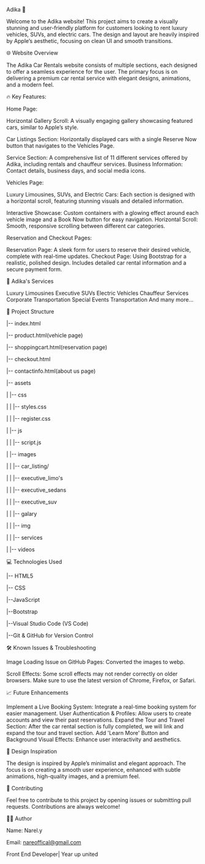Adika 🚗

Welcome to the Adika website! This project aims to create a visually stunning and user-friendly platform for customers looking to rent luxury vehicles, SUVs, and electric cars. The design and layout are heavily inspired by Apple’s aesthetic, focusing on clean UI and smooth transitions.

🌐 Website Overview

The Adika Car Rentals website consists of multiple sections, each designed to offer a seamless experience for the user. The primary focus is on delivering a premium car rental service with elegant designs, animations, and a modern feel.

🔥 Key Features:

Home Page:

Horizontal Gallery Scroll: A visually engaging gallery showcasing featured cars, similar to Apple’s style.

Car Listings Section: Horizontally displayed cars with a single Reserve Now button that navigates to the Vehicles Page.

Service Section: A comprehensive list of 11 different services offered by Adika, including rentals and chauffeur services.
Business Information: Contact details, business days, and social media icons.

Vehicles Page:

Luxury Limousines, SUVs, and Electric Cars: Each section is designed with a horizontal scroll, featuring stunning visuals and detailed information.

Interactive Showcase: Custom containers with a glowing effect around each vehicle image and a Book Now button for easy navigation.
Horizontal Scroll: Smooth, responsive scrolling between different car categories.

Reservation and Checkout Pages:

Reservation Page: A sleek form for users to reserve their desired vehicle, complete with real-time updates.
Checkout Page: Using Bootstrap for a realistic, polished design. Includes detailed car rental information and a secure payment form.

💼 Adika's Services

Luxury Limousines
Executive SUVs
Electric Vehicles
Chauffeur Services
Corporate Transportation
Special Events Transportation
And many more...

📁 Project Structure

|-- index.html

|-- product.html(vehicle page)

|-- shoppingcart.html(reservation page)

|-- checkout.html

|-- contactinfo.html(about us page)

|-- assets

|   |-- css

|   |   |-- styles.css

|   |   |-- register.css

|   |-- js

|   |   |-- script.js

|   |-- images

|   |   |-- car_listing/

|   |   |-- executive_limo's

|   |   |-- executive_sedans

|   |   |-- executive_suv

|   |   |-- galary

|   |   |-- img

|   |   |-- services

|   |-- videos



💻 Technologies Used

|-- HTML5

|-- CSS      

|--JavaScript

|--Bootstrap

|--Visual Studio Code (VS Code)

|--Git & GitHub for Version Control


🛠 Known Issues & Troubleshooting

Image Loading Issue on GitHub Pages: Converted the images to webp.

Scroll Effects: Some scroll effects may not render correctly on older browsers. Make sure to use the latest version of Chrome, Firefox, or Safari.

📈 Future Enhancements

Implement a Live Booking System: Integrate a real-time booking system for easier management.
User Authentication & Profiles: Allow users to create accounts and view their past reservations.
Expand the Tour and Travel Section: After the car rental section is fully completed, we will link and expand the tour and travel section.
Add 'Learn More' Button and Background Visual Effects: Enhance user interactivity and aesthetics.

🎨 Design Inspiration

The design is inspired by Apple’s minimalist and elegant approach. The focus is on creating a smooth user experience, enhanced with subtle animations, high-quality images, and a premium feel.


🤝 Contributing

Feel free to contribute to this project by opening issues or submitting pull requests. Contributions are always welcome!

👨‍💻 Author

Name: Narel.y

Email: nareoffical@gmail.com

Front End Developer| Year up united
